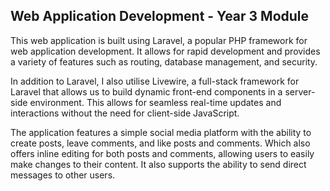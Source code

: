 
## Web Application Development - Year 3 Module

This web application is built using Laravel, a popular PHP framework for web application development. It allows for rapid development and provides a variety of features such as routing, database management, and security.

In addition to Laravel, I also utilise Livewire, a full-stack framework for Laravel that allows us to build dynamic front-end components in a server-side environment. This allows for seamless real-time updates and interactions without the need for client-side JavaScript.

The application features a simple social media platform with the ability to create posts, leave comments, and like posts and comments. Which also offers inline editing for both posts and comments, allowing users to easily make changes to their content. It also supports the ability to send direct messages to other users.
